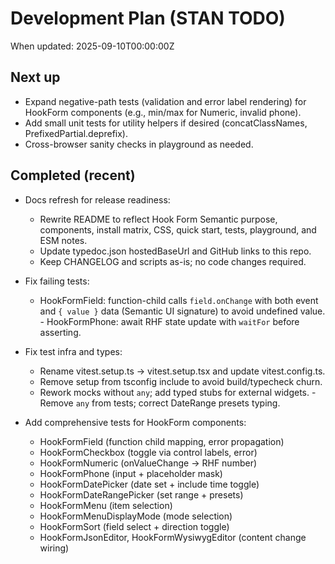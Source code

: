 # Development Plan (STAN TODO)
When updated: 2025-09-10T00:00:00Z

## Next up
- Expand negative-path tests (validation and error label rendering)
  for HookForm components (e.g., min/max for Numeric, invalid phone).
- Add small unit tests for utility helpers if desired
  (concatClassNames, PrefixedPartial.deprefix).
- Cross-browser sanity checks in playground as needed.

## Completed (recent)

- Docs refresh for release readiness:
  - Rewrite README to reflect Hook Form Semantic purpose, components,
    install matrix, CSS, quick start, tests, playground, and ESM notes.
  - Update typedoc.json hostedBaseUrl and GitHub links to this repo.
  - Keep CHANGELOG and scripts as-is; no code changes required.

- Fix failing tests:
  - HookFormField: function-child calls `field.onChange` with both event
    and `{ value }` data (Semantic UI signature) to avoid undefined value.  - HookFormPhone: await RHF state update with `waitFor` before asserting.

- Fix test infra and types:
  - Rename vitest.setup.ts → vitest.setup.tsx and update vitest.config.ts.
  - Remove setup from tsconfig include to avoid build/typecheck churn.
  - Rework mocks without `any`; add typed stubs for external widgets.  - Remove `any` from tests; correct DateRange presets typing.
- Add comprehensive tests for HookForm components:
  - HookFormField (function child mapping, error propagation)
  - HookFormCheckbox (toggle via control labels, error)
  - HookFormNumeric (onValueChange → RHF number)
  - HookFormPhone (input + placeholder mask)
  - HookFormDatePicker (date set + include time toggle)
  - HookFormDateRangePicker (set range + presets)
  - HookFormMenu (item selection)
  - HookFormMenuDisplayMode (mode selection)
  - HookFormSort (field select + direction toggle)
  - HookFormJsonEditor, HookFormWysiwygEditor (content change wiring)